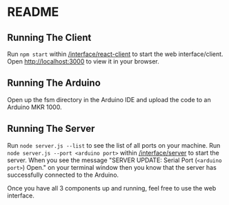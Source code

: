 # README

## Running The Client

Run `npm start` within [/interface/react-client](/interface/react-client) to start the web interface/client. Open [http://localhost:3000](http://localhost:3000) to view it in your browser.

## Running The Arduino

Open up the fsm directory in the Arduino IDE and upload the code to an Arduino MKR 1000.

## Running The Server

Run `node server.js --list` to see the list of all ports on your machine. Run `node server.js --port <arduino port>` within [/interface/server](/interface/server) to start the server. When you see the message "SERVER UPDATE: Serial Port (`<arduino port>`) Open." on your terminal window then you know that the server has successfully connected to the Arduino.

Once you have all 3 components up and running, feel free to use the web interface.
